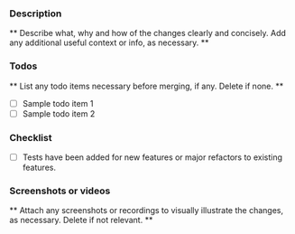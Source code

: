 ### Description
** Describe what, why and how of the changes clearly and concisely. Add any additional useful context or info, as necessary. **

### Todos
** List any todo items necessary before merging, if any. Delete if none. **
- [ ] Sample todo item 1
- [ ] Sample todo item 2

### Checklist
- [ ] Tests have been added for new features or major refactors to existing features.

### Screenshots or videos
** Attach any screenshots or recordings to visually illustrate the changes, as necessary. Delete if not relevant. **
